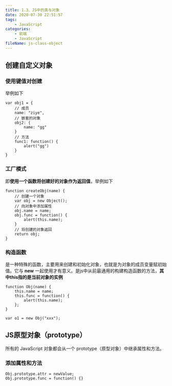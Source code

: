 ```yaml
---
title: 1.3、JS中的类与对象
date: 2020-07-30 22:51:57
tags:
	- JavaScript
categories:
	- 前端
	- JavaScript
fileName: js-class-object
---
```


## 创建自定义对象

### 使用键值对创建

举例如下

```
var obj1 = {
	// 成员
	name: "ziye",
	// 嵌套的对象
	obj2: {
		name: "gg"
	}
	// 方法
	func1: function() {
		alert("gg")
	}
}
```

### 工厂模式

即**使用一个函数将创建好的对象作为返回值**，举例如下

```
function createObj(name) {
	// 创建一个对象
	var obj = new Object();
	// 向对象中添加属性
	obj.name = name;
	obj.func = function() {
		alert(this.name);
	}
	// 将创建的对象返回
	return obj;
}
```



### 构造函数

是一种特殊的函数，主要用来创建和初始化对象，也就是为对象的成员变量赋初始值。它与 **new** 一起使用才有意义。是js中从前最通用的构建构造函数的方法，**其中this指的是当前对象的实例**

```
function Obj(name) {
	this.name = name;
	this.func = function() {
		alert(this.name);
	};
}

var o1 = new Obj("xxx");
```

## JS原型对象（prototype）

所有的 JavaScript 对象都会从一个 prototype（原型对象）中继承属性和方法。

### 添加属性和方法

```
Obj.prototype.attr = newValue;
Obj.prototype.func = function() {}
```

